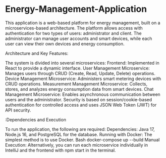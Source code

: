 # Energy-Management-Application
This application is a web-based platform for energy management, built on a microservices-based architecture. The platform allows access with authentication for two types of users: administrator and client. The administrator can manage user accounts and smart devices, while each user can view their own devices and energy consumption.

Architecture and Key Features:

The system is divided into several microservices:
Frontend: Implemented in React to provide a dynamic interface.
User Management Microservice: Manages users through CRUD (Create, Read, Update, Delete) operations.
Device Management Microservice: Administers smart metering devices with CRUD operations.
Measurement Management Microservice: Collects, stores, and analyzes energy consumption data from smart devices.
Chat Management Microservice: Enables asynchronous communication between users and the administrator.
Security is based on session/cookie-based authentication for controlled access and uses JSON Web Token (JWT) for API security.


:Dependencies and Execution

To run the application, the following are required:
Dependencies: Java 17, Node.js 16, and PostgreSQL for the database.
Running with Docker: The simplest method is to use Docker.
Bash
docker-compose up --build
Manual Execution: Alternatively, you can run each microservice individually in IntelliJ and the frontend with npm start in the terminal.
